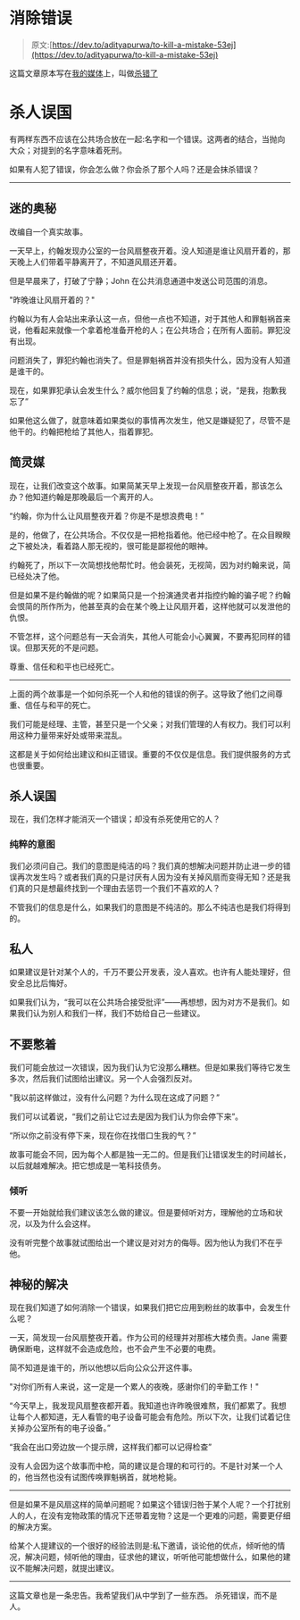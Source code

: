 # 消除错误

> 原文:[https://dev.to/adityapurwa/to-kill-a-mistake-53ej](https://dev.to/adityapurwa/to-kill-a-mistake-53ej)

这篇文章原本写在[我的媒体](https://medium.com/@adityapurwa/)上，叫做[杀错了](https://medium.com/@adityapurwa/to-kill-a-mistake-f3ef8fa5edb0?source=friends_link&sk=2d09c8e682e20c17ed3de8763805997f)

# [](#to-kill-a%C2%A0mistake)杀人误国

有两样东西不应该在公共场合放在一起:名字和一个错误。这两者的结合，当抛向大众；对提到的名字意味着死刑。

如果有人犯了错误，你会怎么做？你会杀了那个人吗？还是会抹杀错误？

* * *

## [](#the-mystery-of-the%C2%A0fan)迷的奥秘

改编自一个真实故事。

一天早上，约翰发现办公室的一台风扇整夜开着。没人知道是谁让风扇开着的，那天晚上人们带着平静离开了，不知道风扇还开着。

但是早晨来了，打破了宁静；John 在公共消息通道中发送公司范围的消息。

"昨晚谁让风扇开着的？"

约翰以为有人会站出来承认这一点，但他一点也不知道，对于其他人和罪魁祸首来说，他看起来就像一个拿着枪准备开枪的人；在公共场合；在所有人面前。罪犯没有出现。

问题消失了，罪犯约翰也消失了。但是罪魁祸首并没有损失什么，因为没有人知道是谁干的。

现在，如果罪犯承认会发生什么？威尔他回复了约翰的信息；说，“是我，抱歉我忘了”

如果他这么做了，就意味着如果类似的事情再次发生，他又是嫌疑犯了，尽管不是他干的。约翰把枪给了其他人，指着罪犯。

## [](#jane-the%C2%A0psychic)简灵媒

现在，让我们改变这个故事。如果简某天早上发现一台风扇整夜开着，那该怎么办？他知道约翰是那晚最后一个离开的人。

“约翰，你为什么让风扇整夜开着？你是不是想浪费电！”

是的，他做了，在公共场合。不仅仅是一把枪指着他。他已经中枪了。在众目睽睽之下被处决，看着路人那无视的，很可能是鄙视他的眼神。

约翰死了，所以下一次简想找他帮忙时。他会装死，无视简，因为对约翰来说，简已经处决了他。

但是如果不是约翰做的呢？如果简只是一个扮演通灵者并指控约翰的骗子呢？约翰会恨简的所作所为，他甚至真的会在某个晚上让风扇开着，这样他就可以发泄他的仇恨。

不管怎样，这个问题总有一天会消失，其他人可能会小心翼翼，不要再犯同样的错误。但那天死的不是问题。

尊重、信任和和平也已经死亡。

* * *

上面的两个故事是一个如何杀死一个人和他的错误的例子。这导致了他们之间尊重、信任与和平的死亡。

我们可能是经理、主管，甚至只是一个父亲；对我们管理的人有权力。我们可以利用这种力量带来好处或带来混乱。

这都是关于如何给出建议和纠正错误。重要的不仅仅是信息。我们提供服务的方式也很重要。

## [](#to-kill-a%C2%A0mistake)杀人误国

现在，我们怎样才能消灭一个错误；却没有杀死使用它的人？

### [](#pure-intention)纯粹的意图

我们必须问自己。我们的意图是纯洁的吗？我们真的想解决问题并防止进一步的错误再次发生吗？或者我们真的只是讨厌有人因为没有关掉风扇而变得无知？还是我们真的只是想最终找到一个理由去惩罚一个我们不喜欢的人？

不管我们的信息是什么，如果我们的意图是不纯洁的。那么不纯洁也是我们将得到的。

## [](#private)私人

如果建议是针对某个人的，千万不要公开发表，没人喜欢。也许有人能处理好，但安全总比后悔好。

如果我们认为，“我可以在公共场合接受批评”——再想想，因为对方不是我们。如果我们认为别人和我们一样，我们不妨给自己一些建议。

## [](#dont-hold%C2%A0it)不要憋着

我们可能会放过一次错误，因为我们认为它没那么糟糕。但是如果我们等待它发生多次，然后我们试图给出建议。另一个人会强烈反对。

"我以前这样做过，没有什么问题？为什么现在这成了问题？”

我们可以试着说，“我们之前让它过去是因为我们认为你会停下来”。

“所以你之前没有停下来，现在你在找借口生我的气？”

故事可能会不同，因为每个人都是独一无二的。但是我们让错误发生的时间越长，以后就越难解决。把它想成是一笔科技债务。

### [](#listen)倾听

不要一开始就给我们建议该怎么做的建议。但是要倾听对方，理解他的立场和状况，以及为什么会这样。

没有听完整个故事就试图给出一个建议是对对方的侮辱。因为他认为我们不在乎他。

## [](#the-resolve-of-the%C2%A0mystery)神秘的解决

现在我们知道了如何消除一个错误，如果我们把它应用到粉丝的故事中，会发生什么呢？

一天，简发现一台风扇整夜开着。作为公司的经理并对那栋大楼负责。Jane 需要确保断电，这样就不会造成危险，也不会产生不必要的电费。

简不知道是谁干的，所以他想以后向公众公开这件事。

"对你们所有人来说，这一定是一个累人的夜晚，感谢你们的辛勤工作！"

“今天早上，我发现风扇整夜都开着。我知道也许昨晚很难熬，我们都累了。我想让每个人都知道，无人看管的电子设备可能会有危险。所以下次，让我们试着记住关掉办公室所有的电子设备。”

“我会在出口旁边放一个提示牌，这样我们都可以记得检查”

没有人会因为这个故事而中枪，简的建议是合理的和可行的。不是针对某一个人的，他当然也没有试图传唤罪魁祸首，就地枪毙。

* * *

但是如果不是风扇这样的简单问题呢？如果这个错误归咎于某个人呢？一个打扰别人的人，在没有宠物政策的情况下还带着宠物？这是一个更难的问题，需要更仔细的解决方案。

给某个人提建议的一个很好的经验法则是:私下邀请，谈论他的优点，倾听他的情况，解决问题，倾听他的理由，征求他的建议，听听他可能想做什么，如果他的建议不能解决问题，就提出建议。

* * *

这篇文章也是一条忠告。我希望我们从中学到了一些东西。
杀死错误，而不是人。